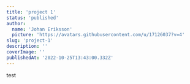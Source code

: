 ```yaml
---
title: 'project 1'
status: 'published'
author:
  name: 'Johan Eriksson'
  picture: 'https://avatars.githubusercontent.com/u/17126037?v=4'
slug: 'project-1'
description: ''
coverImage: ''
publishedAt: '2022-10-25T13:43:00.332Z'
---
```


test

